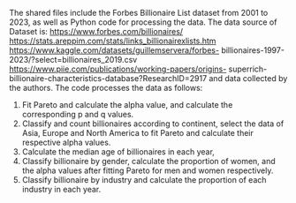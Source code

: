 The shared files include the Forbes Billionaire List dataset from 2001 to 2023, as well as Python code for processing the data. 
The data source of Dataset is: 
https://www.forbes.com/billionaires/ https://stats.areppim.com/stats/links_billionairexlists.htm https://www.kaggle.com/datasets/guillemservera/forbes- billionaires-1997-2023/?select=billionaires_2019.csv 
https://www.piie.com/publications/working-papers/origins- superrich-billionaire-characteristics-database?ResearchID=2917 
and data collected by the authors. 
The code processes the data as follows: 
1. Fit Pareto and calculate the alpha value, and calculate the corresponding p and q values.
2. Classify and count billionaires according to continent, select the data of Asia, Europe and North America to fit Pareto and calculate their respective alpha values.
3. Calculate the median age of billionaires in each year,
4. Classify billionaire by gender, calculate the proportion of women, and the alpha values after fitting Pareto for men and women respectively.
5. Classify billionaire by industry and calculate the proportion of each industry in each year.
